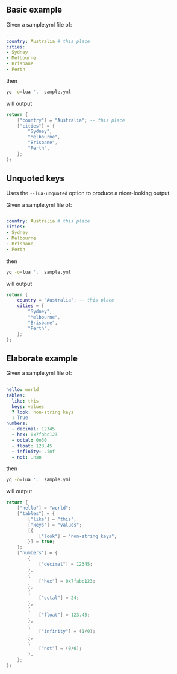 
## Basic example
Given a sample.yml file of:
```yaml
---
country: Australia # this place
cities:
- Sydney
- Melbourne
- Brisbane
- Perth
```
then
```bash
yq -o=lua '.' sample.yml
```
will output
```lua
return {
	["country"] = "Australia"; -- this place
	["cities"] = {
		"Sydney",
		"Melbourne",
		"Brisbane",
		"Perth",
	};
};
```

## Unquoted keys
Uses the `--lua-unquoted` option to produce a nicer-looking output.

Given a sample.yml file of:
```yaml
---
country: Australia # this place
cities:
- Sydney
- Melbourne
- Brisbane
- Perth
```
then
```bash
yq -o=lua '.' sample.yml
```
will output
```lua
return {
	country = "Australia"; -- this place
	cities = {
		"Sydney",
		"Melbourne",
		"Brisbane",
		"Perth",
	};
};
```

## Elaborate example
Given a sample.yml file of:
```yaml
---
hello: world
tables:
  like: this
  keys: values
  ? look: non-string keys
  : True
numbers:
  - decimal: 12345
  - hex: 0x7fabc123
  - octal: 0o30
  - float: 123.45
  - infinity: .inf
  - not: .nan

```
then
```bash
yq -o=lua '.' sample.yml
```
will output
```lua
return {
	["hello"] = "world";
	["tables"] = {
		["like"] = "this";
		["keys"] = "values";
		[{
			["look"] = "non-string keys";
		}] = true;
	};
	["numbers"] = {
		{
			["decimal"] = 12345;
		},
		{
			["hex"] = 0x7fabc123;
		},
		{
			["octal"] = 24;
		},
		{
			["float"] = 123.45;
		},
		{
			["infinity"] = (1/0);
		},
		{
			["not"] = (0/0);
		},
	};
};
```

